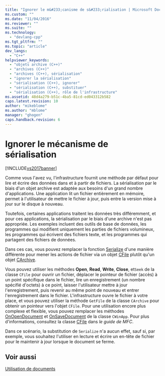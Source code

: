```yaml
---
title: "Ignorer le m&#233;canisme de s&#233;rialisation | Microsoft Docs"
ms.custom: ""
ms.date: "11/04/2016"
ms.reviewer: ""
ms.suite: ""
ms.technology: 
  - "devlang-cpp"
ms.tgt_pltfrm: ""
ms.topic: "article"
dev_langs: 
  - "C++"
helpviewer_keywords: 
  - "objets archive (C++)"
  - "archives (C++)"
  - "archives (C++), sérialisation"
  - "ignorer la sérialisation"
  - "sérialisation (C++), ignorer"
  - "sérialisation (C++), substituer"
  - "sérialisation (C++), rôle de l'infrastructure"
ms.assetid: 48d4a279-b51c-4ba5-81cd-ed043312b582
caps.latest.revision: 10
author: "mikeblome"
ms.author: "mblome"
manager: "ghogen"
caps.handback.revision: 6
---
```

# Ignorer le m&#233;canisme de s&#233;rialisation
[!INCLUDE[vs2017banner](../assembler/inline/includes/vs2017banner.md)]

Comme vous l'avez vu, l'infrastructure fournit une méthode par défaut pour lire et écrire des données dans et à partir de fichiers.  La sérialisation par le biais d'un objet archive est adaptée aux besoins d'un grand nombre d'applications.  Une application lit un fichier entièrement en mémoire, permet à l'utilisateur de mettre le fichier à jour, puis entre la version mise à jour sur le disque à nouveau.  
  
 Toutefois, certaines applications traitent les données très différemment, et pour ces applications, la sérialisation par le biais d'une archive n'est pas appropriée.  Les exemples incluent des outils de base de données, les programmes qui modifient uniquement les parties de fichiers volumineux, les programmes qui écrivent des fichiers texte, et les programmes qui partagent des fichiers de données.  
  
 Dans ces cas, vous pouvez remplacer la fonction [Serialize](../Topic/CObject::Serialize.md) d'une manière différente pour mener les actions de fichier via un objet [CFile](../mfc/reference/cfile-class.md) plutôt qu'un objet [CArchive](../mfc/reference/carchive-class.md).  
  
 Vous pouvez utiliser les méthodes **Open**, **Read**, **Write**, **Close**,  et`Seek` de la classe `CFile` pour ouvrir un fichier, déplacer le pointeur de fichier \(accès\) à un point spécifique dans le fichier, lire un enregistrement \(un nombre spécifié d'octets\) à ce point, laisser l'utilisateur mettre à jour l'enregistrement, puis revenir au même point de nouveau et entrer l'enregistrement dans le fichier.  L'infrastructure ouvre le fichier à votre place, et vous pouvez utiliser la méthode `GetFile` de la classe `CArchive` pour obtenir un pointeur vers l'objet `CFile`.  Pour une utilisation encore plus complexe et flexible, vous pouvez remplacer les méthodes [OnOpenDocument](../Topic/CDocument::OnOpenDocument.md) et [OnSaveDocument](../Topic/CDocument::OnSaveDocument.md) de la classe `CWinApp`.  Pour plus d'informations, consultez la classe [CFile](../mfc/reference/cfile-class.md) dans *le guide de MFC*.  
  
 Dans ce scénario, la substitution de `Serialize` n'a aucun effet, sauf si, par exemple, vous souhaitez l'utiliser en lecture et écrire un en\-tête de fichier pour le maintenir à jour lorsque le document se ferme.  
  
## Voir aussi  
 [Utilisation de documents](../mfc/using-documents.md)